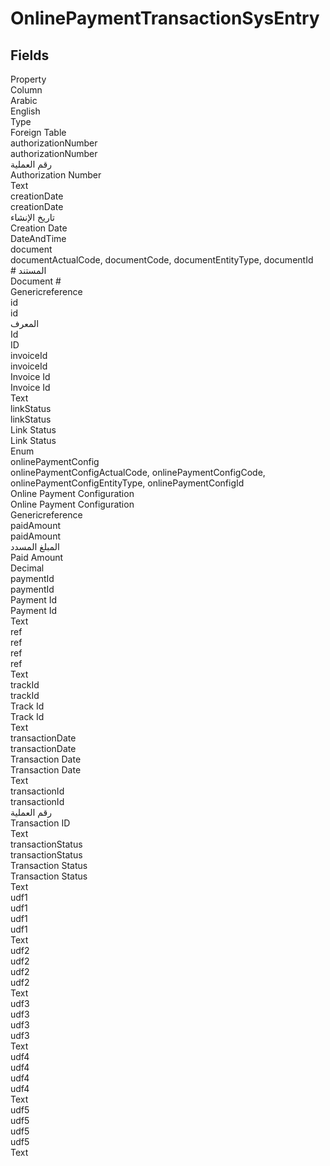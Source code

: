 # OnlinePaymentTransactionSysEntry

<ContentFilter/>

<div class='searchable'>

## Fields

<div class="nama-table">
<div class="row header-row">
<div class="cell">Property</div>
<div class="cell">Column</div>
<div class="cell">Arabic</div>
<div class="cell">English</div>
<div class="cell">Type</div>
<div class="cell">Foreign Table</div>
</div><div class="row searchable" id="authorizationNumber">
<div class="cell" data-label="Property">authorizationNumber</div>
<div class="cell" data-label="Column">authorizationNumber</div>
<div class="cell" data-label="Arabic">رقم العملية</div>
<div class="cell" data-label="English">Authorization Number</div>
<div class="cell" data-label="Type">Text</div>

</div>

<div class="row searchable" id="creationDate">
<div class="cell" data-label="Property">creationDate</div>
<div class="cell" data-label="Column">creationDate</div>
<div class="cell" data-label="Arabic">تاريخ الإنشاء</div>
<div class="cell" data-label="English">Creation Date</div>
<div class="cell" data-label="Type">DateAndTime</div>

</div>

<div class="row searchable" id="document">
<div class="cell" data-label="Property">document</div>
<div class="cell gen-ref-column" data-label="Column">documentActualCode,  documentCode,  documentEntityType,  documentId</div>
<div class="cell" data-label="Arabic"> # المستند</div>
<div class="cell" data-label="English"> Document #</div>
<div class="cell" data-label="Type">Genericreference</div>

</div>

<div class="row searchable" id="id">
<div class="cell" data-label="Property">id</div>
<div class="cell" data-label="Column">id</div>
<div class="cell" data-label="Arabic">المعرف</div>
<div class="cell" data-label="English">Id</div>
<div class="cell" data-label="Type">ID</div>

</div>

<div class="row searchable" id="invoiceId">
<div class="cell" data-label="Property">invoiceId</div>
<div class="cell" data-label="Column">invoiceId</div>
<div class="cell" data-label="Arabic">Invoice Id</div>
<div class="cell" data-label="English">Invoice Id</div>
<div class="cell" data-label="Type">Text</div>

</div>

<div class="row searchable" id="linkStatus">
<div class="cell" data-label="Property">linkStatus</div>
<div class="cell" data-label="Column">linkStatus</div>
<div class="cell" data-label="Arabic">Link Status</div>
<div class="cell" data-label="English">Link Status</div>
<div class="cell" data-label="Type">Enum</div>

</div>

<div class="row searchable" id="onlinePaymentConfig">
<div class="cell" data-label="Property">onlinePaymentConfig</div>
<div class="cell gen-ref-column" data-label="Column">onlinePaymentConfigActualCode,  onlinePaymentConfigCode,  onlinePaymentConfigEntityType,  onlinePaymentConfigId</div>
<div class="cell" data-label="Arabic"> Online Payment Configuration</div>
<div class="cell" data-label="English"> Online Payment Configuration</div>
<div class="cell" data-label="Type">Genericreference</div>

</div>

<div class="row searchable" id="paidAmount">
<div class="cell" data-label="Property">paidAmount</div>
<div class="cell" data-label="Column">paidAmount</div>
<div class="cell" data-label="Arabic">المبلغ المسدد</div>
<div class="cell" data-label="English">Paid Amount</div>
<div class="cell" data-label="Type">Decimal</div>

</div>

<div class="row searchable" id="paymentId">
<div class="cell" data-label="Property">paymentId</div>
<div class="cell" data-label="Column">paymentId</div>
<div class="cell" data-label="Arabic">Payment Id</div>
<div class="cell" data-label="English">Payment Id</div>
<div class="cell" data-label="Type">Text</div>

</div>

<div class="row searchable" id="ref">
<div class="cell" data-label="Property">ref</div>
<div class="cell" data-label="Column">ref</div>
<div class="cell" data-label="Arabic">ref</div>
<div class="cell" data-label="English">ref</div>
<div class="cell" data-label="Type">Text</div>

</div>

<div class="row searchable" id="trackId">
<div class="cell" data-label="Property">trackId</div>
<div class="cell" data-label="Column">trackId</div>
<div class="cell" data-label="Arabic">Track Id</div>
<div class="cell" data-label="English">Track Id</div>
<div class="cell" data-label="Type">Text</div>

</div>

<div class="row searchable" id="transactionDate">
<div class="cell" data-label="Property">transactionDate</div>
<div class="cell" data-label="Column">transactionDate</div>
<div class="cell" data-label="Arabic">Transaction Date</div>
<div class="cell" data-label="English">Transaction Date</div>
<div class="cell" data-label="Type">Text</div>

</div>

<div class="row searchable" id="transactionId">
<div class="cell" data-label="Property">transactionId</div>
<div class="cell" data-label="Column">transactionId</div>
<div class="cell" data-label="Arabic">رقم العملية</div>
<div class="cell" data-label="English">Transaction ID</div>
<div class="cell" data-label="Type">Text</div>

</div>

<div class="row searchable" id="transactionStatus">
<div class="cell" data-label="Property">transactionStatus</div>
<div class="cell" data-label="Column">transactionStatus</div>
<div class="cell" data-label="Arabic">Transaction Status</div>
<div class="cell" data-label="English">Transaction Status</div>
<div class="cell" data-label="Type">Text</div>

</div>

<div class="row searchable" id="udf1">
<div class="cell" data-label="Property">udf1</div>
<div class="cell" data-label="Column">udf1</div>
<div class="cell" data-label="Arabic">udf1</div>
<div class="cell" data-label="English">udf1</div>
<div class="cell" data-label="Type">Text</div>

</div>

<div class="row searchable" id="udf2">
<div class="cell" data-label="Property">udf2</div>
<div class="cell" data-label="Column">udf2</div>
<div class="cell" data-label="Arabic">udf2</div>
<div class="cell" data-label="English">udf2</div>
<div class="cell" data-label="Type">Text</div>

</div>

<div class="row searchable" id="udf3">
<div class="cell" data-label="Property">udf3</div>
<div class="cell" data-label="Column">udf3</div>
<div class="cell" data-label="Arabic">udf3</div>
<div class="cell" data-label="English">udf3</div>
<div class="cell" data-label="Type">Text</div>

</div>

<div class="row searchable" id="udf4">
<div class="cell" data-label="Property">udf4</div>
<div class="cell" data-label="Column">udf4</div>
<div class="cell" data-label="Arabic">udf4</div>
<div class="cell" data-label="English">udf4</div>
<div class="cell" data-label="Type">Text</div>

</div>

<div class="row searchable" id="udf5">
<div class="cell" data-label="Property">udf5</div>
<div class="cell" data-label="Column">udf5</div>
<div class="cell" data-label="Arabic">udf5</div>
<div class="cell" data-label="English">udf5</div>
<div class="cell" data-label="Type">Text</div>

</div>


</div>
</div>

